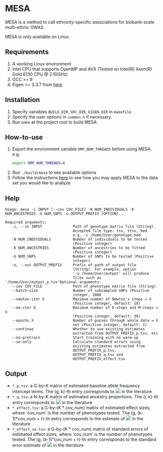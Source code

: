 # MESA
MESA is a method to call ethnicity-specific associations for biobank-scale multi-ethnic GWAS.

 MESA is only available on Linux.

## Requirements
1. A working Linux environment
2. Intel CPU that supports OpenMP and AVX (Tested on Intel(R) Xeon(R) Gold 6130 CPU @ 2.10GHz)
3. GCC >= 9
4. Eigen >= 3.3.7 from [here](https://eigen.tuxfamily.org)

## Installation
1. Specify variables `BUILD_DIR`, `SRC_DIR`, `EIGEN_DIR` in `makefile`
2. Specify the user options in `common.h` if necessary.
3. Run `make` at the project root to build MESA

## How-to-use
1. Export the environment variable `OMP_NUM_THREADS` before using MESA. e.g.
    ```bash
    export OMP_NUM_THREADS=4
    ```
2. Run `./build/mesa` to see available options
3. Follow the instructions [here](./example/README.md) to see how you may apply MESA to the data set you would like to analyze

## Help
```
Usage: mesa -i INPUT [--cov COV_FILE] -N NUM_INDIVIDUALS -K NUM_ANCESTRIES -G NUM_SNPS -o OUTPUT_PREFIX [OPTION]...

Required arguments:
   -i, --in INPUT              Path of genotype matrix file (String). 
                               Accepted file type: tsv, ttsv, bed
                               e.g. -i /home/User/genotype.bed
   -N NUM_INDIVIDUALS          Number of individuals to be tested
                               (Positive integer)
   -K NUM_ANCESTRIES           Number of ancestries to be fitted
                               (Positive integer)
   -G NUM_SNPS                 Number of SNPs to be tested (Positive
                               integer)
   -o, --out OUTPUT_PREFIX     Prefix of path of output file
                               (String). For example, option
                               '-o /home/User/output' will produce
                               files such as '/home/User/output_p.tsv'Optional arguments:
   --cov COV_FILE              Path of phenotype matrix file (String)
   --batch-size                Number of subsampled SNPs (Positive
                               integer, 1000
   --newton-iter X             Maximum number of Newton's steps = X
                               (Positive integer, default: 10)
   --em-iter X                 Maximum number of E-steps and M-steps = X
                               (Positive integer, default: 30)
   --epochs X                  Number of passes through whole data = X
                               set (Positive integer, default: 1)
   --continue                  Whether to use existing estimates
                               extracted from OUTPUT_PREFIX_p.tsv, etc
   --no-pretrain               Start training with no warm-up
   --se-only                   Calculate standard errors using
                               existing estimates extracted from
                               OUTPUT_PREFIX_p.tsv,
                               OUTPUT_PREFIX_q.tsv and 
                               OUTPUT_PREFIX_effect.tsv
```

## Output
- `*_p.tsv`: a G-by-K matrix of estimated baseline allele frequency intercept terms. The (g, k)-th entry corresponds to <img src="https://render.githubusercontent.com/render/math?math=\alpha_{gk}"> in the literature
- `*_q.tsv`: a N-by-K matrix of estimated ancestry proportions. The (i, k)-th entry corresponds to <img src="https://render.githubusercontent.com/render/math?math=q_{ki}"> in the literature
- `*_effect.tsv`: a G-by-(K * cov_num) matrix of estimated effect sizes, where 'cov_num' is the number of phenotypes tested. The (g, (k-1)*cov_num + r)-th entry corresponds to the estimate of <img src="https://render.githubusercontent.com/render/math?math=\gamma_{gkr}"> in the literature
- `*_effect_se.tsv`: a G-by-(K * cov_num) matrix of standard errors of estimated effect sizes, where 'cov_num' is the number of phenotypes tested. The (g, (k-1)*cov_num + r)-th entry corresponds to the standard error estimate of <img src="https://render.githubusercontent.com/render/math?math=\gamma_{gkr}"> in the literature
